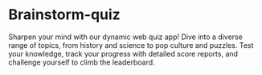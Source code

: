 # Brainstorm-quiz
Sharpen your mind with our dynamic web quiz app! Dive into a diverse range of topics, from history and science to pop culture and puzzles. Test your knowledge, track your progress with detailed score reports, and challenge yourself to climb the leaderboard.
